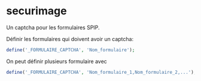 securimage
==========

Un captcha pour les formulaires SPIP.

Définir les formulaires qui doivent avoir un captcha:

```php
define('_FORMULAIRE_CAPTCHA', 'Nom_formulaire');
```

On peut définir plusieurs formulaire avec

```php
define('_FORMULAIRE_CAPTCHA', 'Nom_formulaire_1,Nom_formulaire_2,...');
```
